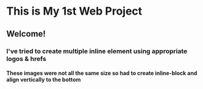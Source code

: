 # This is My 1st Web Project

## Welcome!

### I've tried to create multiple inline element using appropriate logos & hrefs

#### These images were not all the same size so had to create inline-block and align vertically to the bottom

